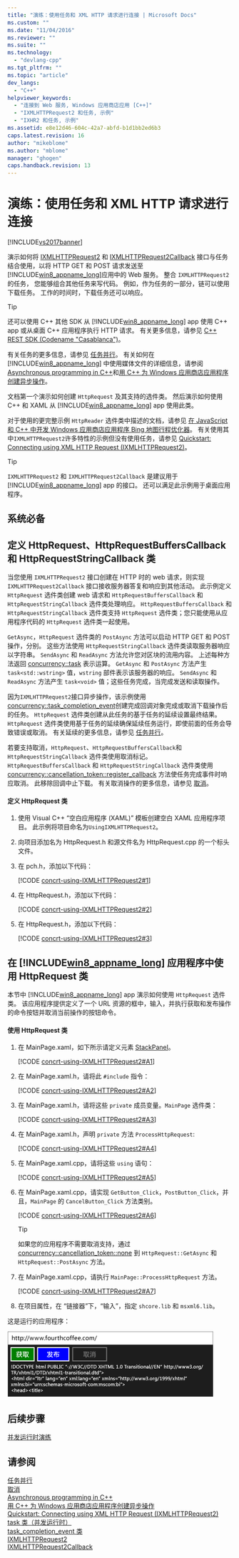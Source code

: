 ```yaml
---
title: "演练：使用任务和 XML HTTP 请求进行连接 | Microsoft Docs"
ms.custom: ""
ms.date: "11/04/2016"
ms.reviewer: ""
ms.suite: ""
ms.technology: 
  - "devlang-cpp"
ms.tgt_pltfrm: ""
ms.topic: "article"
dev_langs: 
  - "C++"
helpviewer_keywords: 
  - "连接到 Web 服务, Windows 应用商店应用 [C++]"
  - "IXMLHTTPRequest2 和任务, 示例"
  - "IXHR2 和任务, 示例"
ms.assetid: e8e12d46-604c-42a7-abfd-b1d1bb2ed6b3
caps.latest.revision: 16
author: "mikeblome"
ms.author: "mblome"
manager: "ghogen"
caps.handback.revision: 13
---
```

# 演练：使用任务和 XML HTTP 请求进行连接
[!INCLUDE[vs2017banner](../../assembler/inline/includes/vs2017banner.md)]

演示如何将 [IXMLHTTPRequest2](http://msdn.microsoft.com/zh-cn/bbc11c4a-aecf-4d6d-8275-3e852e309908) 和 [IXMLHTTPRequest2Callback](http://msdn.microsoft.com/zh-cn/aa4b3f4c-6e28-458b-be25-6cce8865fc71) 接口与任务结合使用，以将 HTTP GET 和 POST 请求发送至 [!INCLUDE[win8_appname_long](../../build/includes/win8_appname_long_md.md)]应用中的 Web 服务。  整合 `IXMLHTTPRequest2` 的任务， 您能够组合其他任务来写代码。  例如，作为任务的一部分，链可以使用下载任务。  工作的时间时，下载任务还可以响应。  
  
> [!TIP]
>  还可以使用 C\+\+ 其他 SDK 从 [!INCLUDE[win8_appname_long](../../build/includes/win8_appname_long_md.md)] app 使用 C\+\+ app 或从桌面 C\+\+ 应用程序执行 HTTP 请求。  有关更多信息，请参见 [C\+\+ REST SDK \(Codename "Casablanca"\)](../../top/cpp-rest-sdk-codename-casablanca.md)。  
  
 有关任务的更多信息，请参见 [任务并行](../../parallel/concrt/task-parallelism-concurrency-runtime.md)。  有关如何在 [!INCLUDE[win8_appname_long](../../build/includes/win8_appname_long_md.md)] 中使用媒体文件的详细信息，请参阅[Asynchronous programming in C\+\+](http://msdn.microsoft.com/zh-cn/512700b7-7863-44cc-93a2-366938052f31)和[用 C\+\+ 为 Windows 应用商店应用程序创建异步操作](../../parallel/concrt/creating-asynchronous-operations-in-cpp-for-windows-store-apps.md)。  
  
 文档第一个演示如何创建 `HttpRequest` 及其支持的选件类。  然后演示如何使用 C\+\+ 和 XAML 从 [!INCLUDE[win8_appname_long](../../build/includes/win8_appname_long_md.md)] app 使用此类。  
  
 对于使用的更完整示例 `HttpReader` 选件类中描述的文档，请参见 [在 JavaScript 和 C\+\+ 中开发 Windows 应用商店应用程序 Bing 地图行程优化器](../Topic/Developing%20Bing%20Maps%20Trip%20Optimizer,%20a%20Windows%20Store%20app%20in%20JavaScript%20and%20C++.md)。  有关使用其中`IXMLHTTPRequest2`许多特性的示例但没有使用任务，请参见 [Quickstart: Connecting using XML HTTP Request \(IXMLHTTPRequest2\)](http://msdn.microsoft.com/zh-cn/cc7aed53-b2c5-4d83-b85d-cff2f5ba7b35)。  
  
> [!TIP]
>  `IXMLHTTPRequest2` 和 `IXMLHTTPRequest2Callback` 是建议用于 [!INCLUDE[win8_appname_long](../../build/includes/win8_appname_long_md.md)] app 的接口。  还可以满足此示例用于桌面应用程序。  
  
## 系统必备  
  
## 定义 HttpRequest、HttpRequestBuffersCallback 和 HttpRequestStringCallback 类  
 当您使用 `IXMLHTTPRequest2` 接口创建在 HTTP 时的 web 请求，则实现 `IXMLHTTPRequest2Callback` 接口接收服务器答复和响应到其他活动。  此示例定义 `HttpRequest` 选件类创建 web 请求和 `HttpRequestBuffersCallback` 和 `HttpRequestStringCallback` 选件类处理响应。  `HttpRequestBuffersCallback` 和 `HttpRequestStringCallback` 选件类支持 `HttpRequest` 选件类；您只能使用从应用程序代码的 `HttpRequest` 选件类一起使用。  
  
 `GetAsync`，`HttpRequest` 选件类的 `PostAsync` 方法可以启动 HTTP GET 和 POST 操作，分别。  这些方法使用 `HttpRequestStringCallback` 选件类读取服务器响应以字符串。  `SendAsync` 和 `ReadAsync` 方法允许您对区块的流用内容。  上述每种方法返回 [concurrency::task](../../parallel/concrt/reference/task-class-concurrency-runtime.md) 表示运算。  `GetAsync` 和 `PostAsync` 方法产生 `task<std::wstring>` 值，`wstring` 部件表示该服务器的响应。  `SendAsync` 和 `ReadAsync` 方法产生 `task<void>` 值；这些任务完成，当完成发送和读取操作。  
  
 因为`IXMLHTTPRequest2`接口异步操作，该示例使用[concurrency::task\_completion\_event](../../parallel/concrt/reference/task-completion-event-class.md)创建完成回调对象完成或取消下载操作后的任务。  `HttpRequest` 选件类创建从此任务的基于任务的延续设置最终结果。  `HttpRequest` 选件类使用基于任务的延续确保延续任务运行，即使前面的任务会导致错误或取消。  有关延续的更多信息，请参见 [任务并行](../../parallel/concrt/task-parallelism-concurrency-runtime.md)。  
  
 若要支持取消，`HttpRequest`、`HttpRequestBuffersCallback`和 `HttpRequestStringCallback` 选件类使用取消标记。  `HttpRequestBuffersCallback` 和 `HttpRequestStringCallback` 选件类使用 [concurrency::cancellation\_token::register\_callback](../Topic/cancellation_token::register_callback%20Method.md) 方法使任务完成事件时响应取消。  此移除回调中止下载。  有关取消操作的更多信息，请参见 [取消](../../parallel/concrt/cancellation-in-the-ppl.md)。  
  
#### 定义 HttpRequest 类  
  
1.  使用 Visual C\+\+ “空白应用程序 \(XAML\)” 模板创建空白 XAML 应用程序项目。  此示例将项目命名为`UsingIXMLHTTPRequest2`。  
  
2.  向项目添加名为 HttpRequest.h 和源文件名为 HttpRequest.cpp 的一个标头文件。  
  
3.  在 pch.h，添加以下代码：  
  
     [!CODE [concrt-using-IXMLHTTPRequest2#1](concrt-using-IXMLHTTPRequest2#1)]  
  
4.  在 HttpRequest.h，添加以下代码：  
  
     [!CODE [concrt-using-IXMLHTTPRequest2#2](concrt-using-IXMLHTTPRequest2#2)]  
  
5.  在 HttpRequest.h，添加以下代码：  
  
     [!CODE [concrt-using-IXMLHTTPRequest2#3](concrt-using-IXMLHTTPRequest2#3)]  
  
## 在 [!INCLUDE[win8_appname_long](../../build/includes/win8_appname_long_md.md)] 应用程序中使用 HttpRequest 类  
 本节中 [!INCLUDE[win8_appname_long](../../build/includes/win8_appname_long_md.md)] app 演示如何使用 `HttpRequest` 选件类。  该应用程序提供定义了一个 URL 资源的框中，输入，并执行获取和发布操作的命令按钮并取消当前操作的按钮命令。  
  
#### 使用 HttpRequest 类  
  
1.  在 MainPage.xaml，如下所示请定义元素 [StackPanel](http://msdn.microsoft.com/library/windows/apps/xaml/windows.ui.xaml.controls.stackpanel.aspx)。  
  
     [!CODE [concrt-using-IXMLHTTPRequest2#A1](concrt-using-IXMLHTTPRequest2#A1)]  
  
2.  在 MainPage.xaml.h，请将此 `#include` 指令：  
  
     [!CODE [concrt-using-IXMLHTTPRequest2#A2](concrt-using-IXMLHTTPRequest2#A2)]  
  
3.  在 MainPage.xaml.h，请将这些 `private` 成员变量。`MainPage` 选件类：  
  
     [!CODE [concrt-using-IXMLHTTPRequest2#A3](concrt-using-IXMLHTTPRequest2#A3)]  
  
4.  在 MainPage.xaml.h，声明 `private` 方法 `ProcessHttpRequest`:  
  
     [!CODE [concrt-using-IXMLHTTPRequest2#A4](concrt-using-IXMLHTTPRequest2#A4)]  
  
5.  在 MainPage.xaml.cpp，请将这些 `using` 语句：  
  
     [!CODE [concrt-using-IXMLHTTPRequest2#A5](concrt-using-IXMLHTTPRequest2#A5)]  
  
6.  在 MainPage.xaml.cpp，请实现 `GetButton_Click`，`PostButton_Click`，并且，`MainPage` 的 `CancelButton_Click` 方法类别。  
  
     [!CODE [concrt-using-IXMLHTTPRequest2#A6](concrt-using-IXMLHTTPRequest2#A6)]  
  
    > [!TIP]
    >  如果您的应用程序不需要取消支持，通过 [concurrency::cancellation\_token::none](../Topic/cancellation_token::none%20Method.md) 到 `HttpRequest::GetAsync` 和 `HttpRequest::PostAsync` 方法。  
  
7.  在 MainPage.xaml.cpp，请执行 `MainPage::ProcessHttpRequest` 方法。  
  
     [!CODE [concrt-using-IXMLHTTPRequest2#A7](concrt-using-IXMLHTTPRequest2#A7)]  
  
8.  在项目属性，在 “链接器”下，“输入”，指定 `shcore.lib` 和 `msxml6.lib`。  
  
 这是运行的应用程序：  
  
 ![运行的 Windows 应用商店应用](../../parallel/concrt/media/concrt_usingixhr2.png "ConcRT\_UsingIXHR2")  
  
## 后续步骤  
 [并发运行时演练](../../parallel/concrt/concurrency-runtime-walkthroughs.md)  
  
## 请参阅  
 [任务并行](../../parallel/concrt/task-parallelism-concurrency-runtime.md)   
 [取消](../../parallel/concrt/cancellation-in-the-ppl.md)   
 [Asynchronous programming in C\+\+](http://msdn.microsoft.com/zh-cn/512700b7-7863-44cc-93a2-366938052f31)   
 [用 C\+\+ 为 Windows 应用商店应用程序创建异步操作](../../parallel/concrt/creating-asynchronous-operations-in-cpp-for-windows-store-apps.md)   
 [Quickstart: Connecting using XML HTTP Request \(IXMLHTTPRequest2\)](http://msdn.microsoft.com/zh-cn/cc7aed53-b2c5-4d83-b85d-cff2f5ba7b35)   
 [task 类（并发运行时）](../../parallel/concrt/reference/task-class-concurrency-runtime.md)   
 [task\_completion\_event 类](../../parallel/concrt/reference/task-completion-event-class.md)   
 [IXMLHTTPRequest2](http://msdn.microsoft.com/zh-cn/bbc11c4a-aecf-4d6d-8275-3e852e309908)   
 [IXMLHTTPRequest2Callback](http://msdn.microsoft.com/zh-cn/aa4b3f4c-6e28-458b-be25-6cce8865fc71)